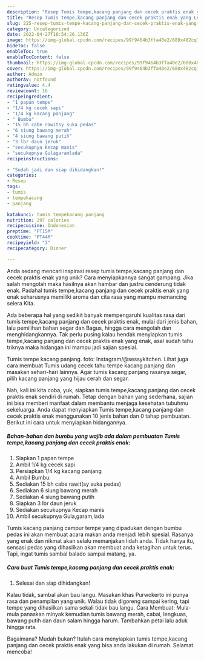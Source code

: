 ```yaml
---
description: "Resep Tumis tempe,kacang panjang dan cecek praktis enak yang Lezat Sekali"
title: "Resep Tumis tempe,kacang panjang dan cecek praktis enak yang Lezat Sekali"
slug: 225-resep-tumis-tempe-kacang-panjang-dan-cecek-praktis-enak-yang-lezat-sekali
category: Uncategorized
date: 2022-04-27T16:54:26.136Z
image: https://img-global.cpcdn.com/recipes/99f9464b3ffa40e2/680x482cq70/tumis-tempekacang-panjang-dan-cecek-praktis-enak-foto-resep-utama.jpg
hideToc: false
enableToc: true
enableTocContent: false
thumbnail: https://img-global.cpcdn.com/recipes/99f9464b3ffa40e2/680x482cq70/tumis-tempekacang-panjang-dan-cecek-praktis-enak-foto-resep-utama.jpg
cover: https://img-global.cpcdn.com/recipes/99f9464b3ffa40e2/680x482cq70/tumis-tempekacang-panjang-dan-cecek-praktis-enak-foto-resep-utama.jpg
author: Admin
authorAv: notfound
ratingvalue: 4.4
reviewcount: 16
recipeingredient:
- "1 papan tempe"
- "1/4 kg cecek sapi"
- "1/4 kg kacang panjang"
- " Bumbu"
- "15 bh cabe rawitsy suka pedas"
- "6 siung bawang merah"
- "4 siung bawang putih"
- "3 lbr daun jeruk"
- "secukupnya Kecap manis"
- "secukupnya Gulagaramlada"
recipeinstructions:

- "Sudah jadi dan siap dihidangkan!"
categories:
- Resep
tags:
- tumis
- tempekacang
- panjang

katakunci: tumis tempekacang panjang 
nutrition: 297 calories
recipecuisine: Indonesian
preptime: "PT15M"
cooktime: "PT44M"
recipeyield: "3"
recipecategory: Dinner

---
```





Anda sedang mencari inspirasi resep tumis tempe,kacang panjang dan cecek praktis enak yang unik? Cara menyiapkannya sangat gampang. Jika salah mengolah maka hasilnya akan hambar dan justru cenderung tidak enak. Padahal tumis tempe,kacang panjang dan cecek praktis enak yang enak seharusnya memiliki aroma dan cita rasa yang mampu memancing selera Kita.





Ada beberapa hal yang sedikit banyak mempengaruhi kualitas rasa dari tumis tempe,kacang panjang dan cecek praktis enak, mulai dari jenis bahan, lalu pemilihan bahan segar dan Bagus, hingga cara mengolah dan menghidangkannya. Tak perlu pusing kalau hendak menyiapkan tumis tempe,kacang panjang dan cecek praktis enak yang enak,      asal sudah tahu triknya maka hidangan ini mampu jadi sajian spesial.














Tumis tempe kacang panjang. foto: Instagram/@sessykitchen. Lihat juga cara membuat Tumis udang cecek tahu tempe kacang panjang dan masakan sehari-hari lainnya. Agar tumis kacang panjang rasanya segar, pilih kacang panjang yang hijau cerah dan segar.






Nah, kali ini kita coba, yuk, siapkan tumis tempe,kacang panjang dan cecek praktis enak sendiri di rumah. Tetap dengan bahan yang sederhana, sajian ini bisa memberi manfaat dalam membantu menjaga kesehatan tubuhmu sekeluarga. Anda dapat menyiapkan Tumis tempe,kacang panjang dan cecek praktis enak menggunakan 10 jenis bahan dan 0 tahap pembuatan. Berikut ini cara untuk menyiapkan hidangannya.

<!--inarticleads1-->

##### Bahan-bahan dan bumbu yang wajib ada dalam pembuatan Tumis tempe,kacang panjang dan cecek praktis enak:

1. Siapkan 1 papan tempe
1. Ambil 1/4 kg cecek sapi
1. Persiapkan 1/4 kg kacang panjang
1. Ambil  Bumbu:
1. Sediakan 15 bh cabe rawit(sy suka pedas)
1. Sediakan 6 siung bawang merah
1. Sediakan 4 siung bawang putih
1. Siapkan 3 lbr daun jeruk
1. Sediakan secukupnya Kecap manis
1. Ambil secukupnya Gula,garam,lada


Tumis kacang panjang campur tempe yang dipadukan dengan bumbu pedas ini akan membuat acara makan anda menjadi lebih spesial. Rasanya yang enak dan nikmat akan selalu memanjakan lidah anda. Tidak hanya itu, sensasi pedas yang dihasilkan akan membuat anda ketagihan untuk terus. Tapi, ingat tumis sambal balado sampai matang, ya. 

<!--inarticleads2-->

##### Cara buat Tumis tempe,kacang panjang dan cecek praktis enak:


1. Selesai dan siap dihidangkan!

Kalau tidak, sambal akan bau langu. Masakan khas Purwokerto ini punya rasa dan penampilan yang unik. Walau tidak digoreng sampai kering, tapi tempe yang dihasilkan sama sekali tidak bau langu. Cara Membuat: Mula-mula panaskan minyak kemudian tumis bawang merah, cabai, lengkuas, bawang putih dan daun salam hingga harum. Tambahkan petai lalu aduk hingga rata. 

Bagaimana? Mudah bukan? Itulah cara menyiapkan tumis tempe,kacang panjang dan cecek praktis enak yang bisa anda lakukan di rumah. Selamat mencoba!
